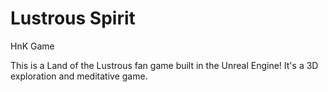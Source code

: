 # Lustrous Spirit
HnK Game

This is a Land of the Lustrous fan game built in the Unreal Engine! It's a 3D exploration and meditative game.
